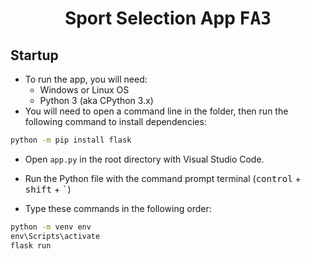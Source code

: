 <div align="center">
<h1>Sport Selection App <kbd>FA3</kbd></h1>
</div>
<h2>Startup</h2>

- To run the app, you will need:
  - Windows or Linux OS
  - Python 3 (aka CPython 3.x)
- You will need to open a command line in the folder, then run the following command to install dependencies:

```sh
python -m pip install flask
```

- Open `app.py` in the root directory with Visual Studio Code.

- Run the Python file with the command prompt terminal (<kbd>control</kbd> + <kbd>shift</kbd> + <kbd>`</kbd>)

- Type these commands in the following order:

```cmd
python -m venv env
env\Scripts\activate
flask run
```
